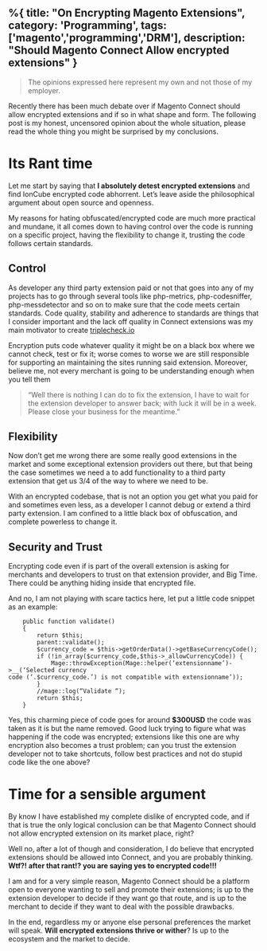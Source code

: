%{
title: "On Encrypting Magento Extensions",
category: 'Programming',
tags: ['magento','programming','DRM'],
description: "Should Magento Connect Allow encrypted extensions"
}
---

> The opinions expressed here represent my own and not those of my employer.

Recently there has been much debate over if Magento Connect should allow encrypted extensions and if so in what shape and form. The following post is my honest, uncensored opinion about the whole situation, please read the whole thing you might be surprised by my conclusions.

# Its Rant time

Let me start by saying that **I absolutely detest encrypted extensions** and find IonCube encrypted code abhorrent. Let’s leave aside the philosophical argument about open source and
openness.

My reasons for hating obfuscated/encrypted code are much more practical and mundane, it all comes down to having control over the code is running on a specific project, having the flexibility to change it, trusting the code follows certain standards.

## Control

As developer any third party extension paid or not that goes into any of my projects has to go through several tools like php-metrics, php-codesniffer, php-messdetector and so on to make sure that the code meets certain standards. Code quality, stability and adherence to standards are things that I consider important and the lack off quality in Connect extensions was my main motivator to create [triplecheck.io](https://www.triplecheck.io)

Encryption puts code whatever quality it might be on a black box where we cannot check, test or fix it; worse comes to worse we are still responsible for supporting an maintaining the sites running said extension. Moreover, believe me, not every merchant is going to be understanding enough when you tell them

> “Well there is nothing I can do to fix the extension, I have to wait for the extension developer to answer back; with luck it will be in a week.
> Please close your business for the meantime.”

## Flexibility

Now don’t get me wrong there are some really good extensions in the market and some exceptional extension providers out there, but that being the case sometimes we need a to add functionality to a third party extension that get us 3/4 of the way to where we need to be.

With an encrypted codebase, that is not an option you get what you paid for and sometimes even less, as a developer I cannot debug or extend a third party extension. I am confined to a little black box of obfuscation, and complete powerless to change it.

## Security and Trust

Encrypting code even if is part of the overall extension is asking for merchants and developers to trust on that extension provider, and Big Time. There could be anything hiding inside that encrypted file.

And no, I am not playing with scare tactics here, let put a little code snippet as an
example:

```
    public function validate()
    {
        return $this;
        parent::validate();
        $currency_code = $this->getOrderData()->getBaseCurrencyCode();
        if (!in_array($currency_code,$this->_allowCurrencyCode)) {
            Mage::throwException(Mage::helper(‘extensionname’)->__(‘Selected currency
code (‘.$currency_code.’) is not compatible with extensionname’));
        }
        //mage::log(“Validate “);
        return $this;
    }
```

Yes, this charming piece of code goes for around **$300USD** the code was taken as it is but the name removed. Good luck trying to figure what was happening if the code was encrypted; extensions like this one are why encryption also becomes a trust problem; can you trust the extension developer not to take shortcuts, follow best practices and not do stupid code like the one above?

# Time for a sensible argument

By know I have established my complete dislike of encrypted code, and if that is true the only logical conclusion can be that Magento Connect should not allow encrypted extension on its market place, right?

Well no, after a lot of though and consideration, I do believe that encrypted extensions should be allowed into Connect, and you are probably thinking. **Wtf?! after that rant!? you are saying yes to encrypted code!!!**

I am and for a very simple reason, Magento Connect should be a platform open to everyone wanting to sell and promote their extensions; is up to the extension developer to decide if they want go that route, and is up to the merchant to decide if they want to deal with the possible drawbacks.

In the end, regardless my or anyone else personal preferences the market will speak. **Will encrypted extensions thrive or wither**? Is up to the ecosystem and the market to decide.
